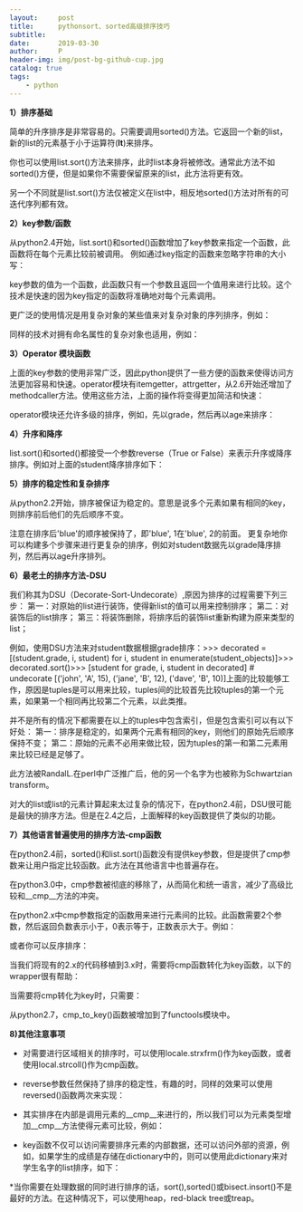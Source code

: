 ```yaml
---
layout:     post
title:      pythonsort、sorted高级排序技巧
subtitle:   
date:       2019-03-30
author:     P
header-img: img/post-bg-github-cup.jpg
catalog: true
tags:
    - python
---
```

**1）排序基础**

简单的升序排序是非常容易的。只需要调用sorted()方法。它返回一个新的list，新的list的元素基于小于运算符(__lt__)来排序。


  你也可以使用list.sort()方法来排序，此时list本身将被修改。通常此方法不如sorted()方便，但是如果你不需要保留原来的list，此方法将更有效。


另一个不同就是list.sort()方法仅被定义在list中，相反地sorted()方法对所有的可迭代序列都有效。

**2）key参数/函数**

从python2.4开始，list.sort()和sorted()函数增加了key参数来指定一个函数，此函数将在每个元素比较前被调用。 例如通过key指定的函数来忽略字符串的大小写：


 key参数的值为一个函数，此函数只有一个参数且返回一个值用来进行比较。这个技术是快速的因为key指定的函数将准确地对每个元素调用。

更广泛的使用情况是用复杂对象的某些值来对复杂对象的序列排序，例如：

同样的技术对拥有命名属性的复杂对象也适用，例如：

**3）Operator 模块函数**

上面的key参数的使用非常广泛，因此python提供了一些方便的函数来使得访问方法更加容易和快速。operator模块有itemgetter，attrgetter，从2.6开始还增加了methodcaller方法。使用这些方法，上面的操作将变得更加简洁和快速：


operator模块还允许多级的排序，例如，先以grade，然后再以age来排序：

**4）升序和降序**

list.sort()和sorted()都接受一个参数reverse（True or False）来表示升序或降序排序。例如对上面的student降序排序如下：

**5）排序的稳定性和复杂排序**

从python2.2开始，排序被保证为稳定的。意思是说多个元素如果有相同的key，则排序前后他们的先后顺序不变。


注意在排序后'blue'的顺序被保持了，即'blue', 1在'blue', 2的前面。 更复杂地你可以构建多个步骤来进行更复杂的排序，例如对student数据先以grade降序排列，然后再以age升序排列。

**6）最老土的排序方法-DSU**

我们称其为DSU（Decorate-Sort-Undecorate）,原因为排序的过程需要下列三步： 第一：对原始的list进行装饰，使得新list的值可以用来控制排序； 第二：对装饰后的list排序； 第三：将装饰删除，将排序后的装饰list重新构建为原来类型的list； 

例如，使用DSU方法来对student数据根据grade排序：>>> decorated = [(student.grade, i, student) for i, student in enumerate(student_objects)]>>> decorated.sort()>>> [student for grade, i, student in decorated]               # undecorate [('john', 'A', 15), ('jane', 'B', 12), ('dave', 'B', 10)]上面的比较能够工作，原因是tuples是可以用来比较，tuples间的比较首先比较tuples的第一个元素，如果第一个相同再比较第二个元素，以此类推。 

并不是所有的情况下都需要在以上的tuples中包含索引，但是包含索引可以有以下好处： 第一：排序是稳定的，如果两个元素有相同的key，则他们的原始先后顺序保持不变； 第二：原始的元素不必用来做比较，因为tuples的第一和第二元素用来比较已经是足够了。 

此方法被RandalL.在perl中广泛推广后，他的另一个名字为也被称为Schwartzian transform。 

对大的list或list的元素计算起来太过复杂的情况下，在python2.4前，DSU很可能是最快的排序方法。但是在2.4之后，上面解释的key函数提供了类似的功能。 

**7）其他语言普遍使用的排序方法-cmp函数**

在python2.4前，sorted()和list.sort()函数没有提供key参数，但是提供了cmp参数来让用户指定比较函数。此方法在其他语言中也普遍存在。

在python3.0中，cmp参数被彻底的移除了，从而简化和统一语言，减少了高级比较和__cmp__方法的冲突。

在python2.x中cmp参数指定的函数用来进行元素间的比较。此函数需要2个参数，然后返回负数表示小于，0表示等于，正数表示大于。例如：


或者你可以反序排序：


当我们将现有的2.x的代码移植到3.x时，需要将cmp函数转化为key函数，以下的wrapper很有帮助：

当需要将cmp转化为key时，只需要：


从python2.7，cmp_to_key()函数被增加到了functools模块中。

**8)其他注意事项**

* 对需要进行区域相关的排序时，可以使用locale.strxfrm()作为key函数，或者使用local.strcoll()作为cmp函数。

* reverse参数任然保持了排序的稳定性，有趣的时，同样的效果可以使用reversed()函数两次来实现：

* 其实排序在内部是调用元素的__cmp__来进行的，所以我们可以为元素类型增加__cmp__方法使得元素可比较，例如：


 * key函数不仅可以访问需要排序元素的内部数据，还可以访问外部的资源，例如，如果学生的成绩是存储在dictionary中的，则可以使用此dictionary来对学生名字的list排序，如下：

*当你需要在处理数据的同时进行排序的话，sort(),sorted()或bisect.insort()不是最好的方法。在这种情况下，可以使用heap，red-black tree或treap。
